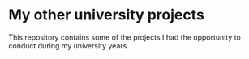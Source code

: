 # My other university projects

This repository contains some of the projects I had the opportunity to conduct during my university years.
